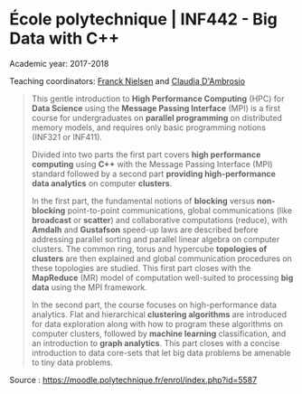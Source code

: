 # École polytechnique | INF442 - Big Data with C++

Academic year: 2017-2018

Teaching coordinators: [Franck Nielsen](https://www.lix.polytechnique.fr/~nielsen/) and [Claudia D'Ambrosio](http://www.lix.polytechnique.fr/Labo/Claudia.D'Ambrosio/)

>This gentle introduction to **High Performance Computing** (HPC) for **Data Science** using the **Message Passing Interface** (MPI) is a first course for undergraduates on **parallel programming** on distributed memory models, and requires only basic programming notions (INF321  or INF411).
>
>Divided into two parts the first part covers **high performance computing** using **C++** with the Message Passing Interface (MPI) standard followed by a second part **providing high-performance data analytics** on computer **clusters**.
>
>In the first part, the fundamental notions of **blocking** versus **non-blocking** point-to-point communications, global communications (like **broadcast** or **scatter**) and collaborative computations (reduce), with **Amdalh** and **Gustafson** speed-up laws are described before addressing parallel sorting and parallel linear algebra on computer clusters. The common ring, torus and hypercube **topologies of clusters** are then explained and global communication procedures on these topologies are studied. This first part closes with the **MapReduce** (MR) model of computation well-suited to processing **big data** using the MPI framework.
>
>In the second part, the course focuses on high-performance data analytics. Flat and hierarchical **clustering algorithms** are introduced for data exploration along with how to program these algorithms on computer clusters, followed by **machine learning** classification, and an introduction to **graph analytics**. This part closes with a concise introduction to data core-sets that let big data problems be amenable to tiny data problems.

Source : https://moodle.polytechnique.fr/enrol/index.php?id=5587
